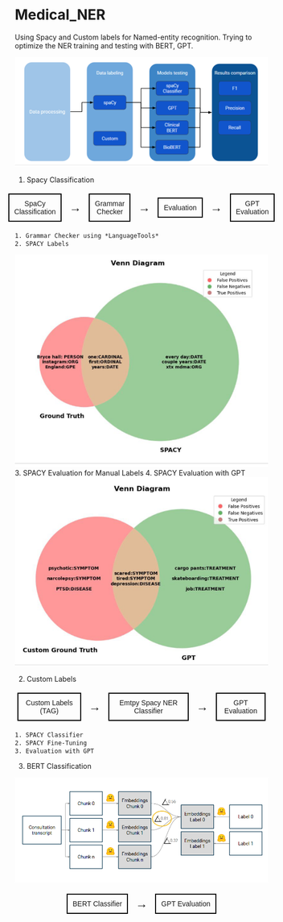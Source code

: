 # Medical_NER
Using Spacy and Custom labels for Named-entity recognition. Trying to optimize the NER training and testing with BERT, GPT.

![alt text](image.png)

1. Spacy Classification 

<div style="display: flex; align-items: center; justify-content: center; font-family: Arial, sans-serif;">
    <div style="border: 2px solid black; padding: 10px; margin: 5px; text-align: center;">
        SpaCy Classification
    </div>
    <div style="margin: 0 10px; font-size: 24px; font-weight: bold;">→</div>
    <div style="border: 2px solid black; padding: 10px; margin: 5px; text-align: center;">
        Grammar Checker
    </div>
    <div style="margin: 0 10px; font-size: 24px; font-weight: bold;">→</div>
    <div style="border: 2px solid black; padding: 10px; margin: 5px; text-align: center;">
        Evaluation
    </div>
    <div style="margin: 0 10px; font-size: 24px; font-weight: bold;">→</div>
    <div style="border: 2px solid black; padding: 10px; margin: 5px; text-align: center;">
        GPT Evaluation
    </div>
</div>

    1. Grammar Checker using *LanguageTools*
    2. SPACY Labels 
![alt text](image-1.png)
    3. SPACY Evaluation for Manual Labels
    4. SPACY Evaluation with GPT 
![alt text](image-2.png)







2. Custom Labels 

<div style="display: flex; align-items: center; justify-content: center; font-family: Arial, sans-serif;">
    <div style="border: 2px solid black; padding: 10px; margin: 5px; text-align: center;">
        Custom Labels (TAG)
    </div>
    <div style="margin: 0 10px; font-size: 24px; font-weight: bold;">→</div>
    <div style="border: 2px solid black; padding: 10px; margin: 5px; text-align: center;">
        Emtpy Spacy NER Classifier
    </div>
    <div style="margin: 0 10px; font-size: 24px; font-weight: bold;">→</div>
    <div style="border: 2px solid black; padding: 10px; margin: 5px; text-align: center;">
        GPT Evaluation
    </div>
</div>


    1. SPACY Classifier
    2. SPACY Fine-Tuning
    3. Evaluation with GPT

3. BERT Classification 

![alt text](image-3.png)
<div style="display: flex; align-items: center; justify-content: center; font-family: Arial, sans-serif;">
    <div style="border: 2px solid black; padding: 10px; margin: 5px; text-align: center;">
        BERT Classifier
    </div>
    <div style="margin: 0 10px; font-size: 24px; font-weight: bold;">→</div>
    <div style="border: 2px solid black; padding: 10px; margin: 5px; text-align: center;">
        GPT Evaluation
    </div>
</div>